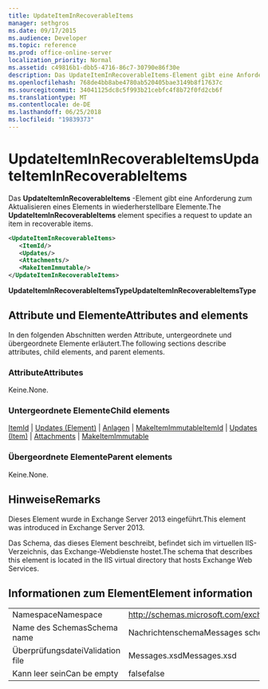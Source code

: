 ```yaml
---
title: UpdateItemInRecoverableItems
manager: sethgros
ms.date: 09/17/2015
ms.audience: Developer
ms.topic: reference
ms.prod: office-online-server
localization_priority: Normal
ms.assetid: c49816b1-dbb5-4716-86c7-30790e86f30e
description: Das UpdateItemInRecoverableItems-Element gibt eine Anforderung zum Aktualisieren eines Elements in wiederherstellbare Elemente.
ms.openlocfilehash: 768de4bb8abe4780ab520405bae3149b8f17637c
ms.sourcegitcommit: 34041125dc8c5f993b21cebfc4f8b72f0fd2cb6f
ms.translationtype: MT
ms.contentlocale: de-DE
ms.lasthandoff: 06/25/2018
ms.locfileid: "19839373"
---
```

# <a name="updateiteminrecoverableitems"></a><span data-ttu-id="ea9e7-103">UpdateItemInRecoverableItems</span><span class="sxs-lookup"><span data-stu-id="ea9e7-103">UpdateItemInRecoverableItems</span></span>

<span data-ttu-id="ea9e7-104">Das **UpdateItemInRecoverableItems** -Element gibt eine Anforderung zum Aktualisieren eines Elements in wiederherstellbare Elemente.</span><span class="sxs-lookup"><span data-stu-id="ea9e7-104">The **UpdateItemInRecoverableItems** element specifies a request to update an item in recoverable items.</span></span> 
  
```XML
<UpdateItemInRecoverableItems>
   <ItemId/>
   <Updates/>
   <Attachments/>
   <MakeItemImmutable/>
</UpdateItemInRecoverableItems>
```

 <span data-ttu-id="ea9e7-105">**UpdateItemInRecoverableItemsType**</span><span class="sxs-lookup"><span data-stu-id="ea9e7-105">**UpdateItemInRecoverableItemsType**</span></span>
## <a name="attributes-and-elements"></a><span data-ttu-id="ea9e7-106">Attribute und Elemente</span><span class="sxs-lookup"><span data-stu-id="ea9e7-106">Attributes and elements</span></span>

<span data-ttu-id="ea9e7-107">In den folgenden Abschnitten werden Attribute, untergeordnete und übergeordnete Elemente erläutert.</span><span class="sxs-lookup"><span data-stu-id="ea9e7-107">The following sections describe attributes, child elements, and parent elements.</span></span>
  
### <a name="attributes"></a><span data-ttu-id="ea9e7-108">Attribute</span><span class="sxs-lookup"><span data-stu-id="ea9e7-108">Attributes</span></span>

<span data-ttu-id="ea9e7-109">Keine.</span><span class="sxs-lookup"><span data-stu-id="ea9e7-109">None.</span></span>
  
### <a name="child-elements"></a><span data-ttu-id="ea9e7-110">Untergeordnete Elemente</span><span class="sxs-lookup"><span data-stu-id="ea9e7-110">Child elements</span></span>

<span data-ttu-id="ea9e7-111">[ItemId](itemid.md) | [Updates (Element)](updates-item.md) | [Anlagen](attachments-ex15websvcsotherref.md) | [MakeItemImmutable](makeitemimmutable.md)</span><span class="sxs-lookup"><span data-stu-id="ea9e7-111">[ItemId](itemid.md) | [Updates (Item)](updates-item.md) | [Attachments](attachments-ex15websvcsotherref.md) | [MakeItemImmutable](makeitemimmutable.md)</span></span>
  
### <a name="parent-elements"></a><span data-ttu-id="ea9e7-112">Übergeordnete Elemente</span><span class="sxs-lookup"><span data-stu-id="ea9e7-112">Parent elements</span></span>

<span data-ttu-id="ea9e7-113">Keine.</span><span class="sxs-lookup"><span data-stu-id="ea9e7-113">None.</span></span>
  
## <a name="remarks"></a><span data-ttu-id="ea9e7-114">Hinweise</span><span class="sxs-lookup"><span data-stu-id="ea9e7-114">Remarks</span></span>

<span data-ttu-id="ea9e7-115">Dieses Element wurde in Exchange Server 2013 eingeführt.</span><span class="sxs-lookup"><span data-stu-id="ea9e7-115">This element was introduced in Exchange Server 2013.</span></span>
  
<span data-ttu-id="ea9e7-116">Das Schema, das dieses Element beschreibt, befindet sich im virtuellen IIS-Verzeichnis, das Exchange-Webdienste hostet.</span><span class="sxs-lookup"><span data-stu-id="ea9e7-116">The schema that describes this element is located in the IIS virtual directory that hosts Exchange Web Services.</span></span>
  
## <a name="element-information"></a><span data-ttu-id="ea9e7-117">Informationen zum Element</span><span class="sxs-lookup"><span data-stu-id="ea9e7-117">Element information</span></span>

|||
|:-----|:-----|
|<span data-ttu-id="ea9e7-118">Namespace</span><span class="sxs-lookup"><span data-stu-id="ea9e7-118">Namespace</span></span>  <br/> |http://schemas.microsoft.com/exchange/services/2006/messages  <br/> |
|<span data-ttu-id="ea9e7-119">Name des Schemas</span><span class="sxs-lookup"><span data-stu-id="ea9e7-119">Schema name</span></span>  <br/> |<span data-ttu-id="ea9e7-120">Nachrichtenschema</span><span class="sxs-lookup"><span data-stu-id="ea9e7-120">Messages schema</span></span>  <br/> |
|<span data-ttu-id="ea9e7-121">Überprüfungsdatei</span><span class="sxs-lookup"><span data-stu-id="ea9e7-121">Validation file</span></span>  <br/> |<span data-ttu-id="ea9e7-122">Messages.xsd</span><span class="sxs-lookup"><span data-stu-id="ea9e7-122">Messages.xsd</span></span>  <br/> |
|<span data-ttu-id="ea9e7-123">Kann leer sein</span><span class="sxs-lookup"><span data-stu-id="ea9e7-123">Can be empty</span></span>  <br/> |<span data-ttu-id="ea9e7-124">false</span><span class="sxs-lookup"><span data-stu-id="ea9e7-124">false</span></span>  <br/> |
   


